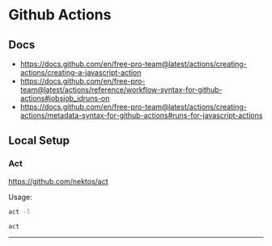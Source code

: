 # Github Actions

## Docs

- https://docs.github.com/en/free-pro-team@latest/actions/creating-actions/creating-a-javascript-action
- https://docs.github.com/en/free-pro-team@latest/actions/reference/workflow-syntax-for-github-actions#jobsjob_idruns-on
- https://docs.github.com/en/free-pro-team@latest/actions/creating-actions/metadata-syntax-for-github-actions#runs-for-javascript-actions

## Local Setup

### Act

https://github.com/nektos/act

Usage:

```bash
act -l
```

```bash
act
```

---
